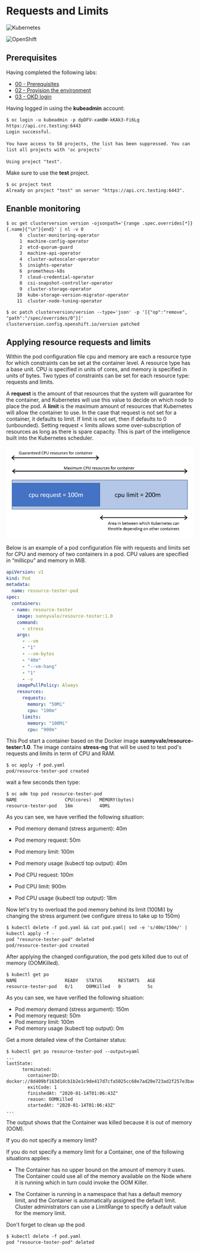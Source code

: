 # Requests and Limits

![Kubernetes](https://img.shields.io/badge/Kubernetes-informational?logo=Kubernetes&color=blue&logoColor=white&style=for-the-badge&logoWidth=30)

![OpenShift](https://img.shields.io/badge/OpenShift-informational?logo=Red%20Hat%20Open%20Shift&color=black&logoColor=red&style=for-the-badge&logoWidth=30)


## Prerequisites

Having completed the following labs:

- [00 - Prerequisites](../00-Prerequisites/README.md)
- [02 - Provision the environment](../02-Provision_the_environment/README.md)
- [03 - OKD login](../03-OKD_login/README.md)

Having logged in using the **kubeadmin** account:

```console
$ oc login -u kubeadmin -p dpDFV-xamBW-kKAk3-Fi6Lg https://api.crc.testing:6443
Login successful.

You have access to 58 projects, the list has been suppressed. You can list all projects with 'oc projects'

Using project "test".
```

Make sure to use the **test** project.

```console
$ oc project test
Already on project "test" on server "https://api.crc.testing:6443".
```

## Enanble monitoring 

```
$ oc get clusterversion version -ojsonpath='{range .spec.overrides[*]}{.name}{"\n"}{end}' | nl -v 0
     0  cluster-monitoring-operator
     1  machine-config-operator
     2  etcd-quorum-guard
     3  machine-api-operator
     4  cluster-autoscaler-operator
     5  insights-operator
     6  prometheus-k8s
     7  cloud-credential-operator
     8  csi-snapshot-controller-operator
     9  cluster-storage-operator
    10  kube-storage-version-migrator-operator
    11  cluster-node-tuning-operator
```

```console
$ oc patch clusterversion/version --type='json' -p '[{"op":"remove", "path":"/spec/overrides/0"}]'  
clusterversion.config.openshift.io/version patched
```

## Applying resource requests and limits

Within the pod configuration file cpu and memory are each a resource type for which constraints can be set at the container level. A resource type has a base unit. CPU is specified in units of cores, and memory is specified in units of bytes. Two types of constraints can be set for each resource type: requests and limits.

A **request** is the amount of that resources that the system will guarantee for the container, and Kubernetes will use this value to decide on which node to place the pod. A **limit** is the maximum amount of resources that Kubernetes will allow the container to use. In the case that request is not set for a container, it defaults to limit. If limit is not set, then if defaults to 0 (unbounded). Setting request < limits allows some over-subscription of resources as long as there is spare capacity. This is part of the intelligence built into the Kubernetes scheduler.

![Requests and Limits](img/container-resource-1.png)

Below is an example of a pod configuration file with requests and limits set for CPU and memory of two containers in a pod. CPU values are specified in “millicpu” and memory in MiB.

```yaml
apiVersion: v1
kind: Pod
metadata:
  name: resource-tester-pod
spec:
  containers:
  - name: resource-tester
    image: sunnyvale/resource-tester:1.0
    command: 
      - stress
    args:  
      - --vm
      - "1"
      - --vm-bytes 
      - "40m"
      - "--vm-hang"
      - "1"
      - -v
    imagePullPolicy: Always
    resources:
      requests:
        memory: "50Mi"
        cpu: "100m"
      limits:
        memory: "100Mi"
        cpu: "900m"
```

This Pod start a container based on the Docker image **sunnyvale/resource-tester:1.0**. The image contains **stress-ng** that will be used to test pod's requests and limits in term of CPU and RAM.

```console
$ oc apply -f pod.yaml
pod/resource-tester-pod created
```

wait a few seconds then type:

```console
$ oc adm top pod resource-tester-pod 
NAME                  CPU(cores)   MEMORY(bytes)   
resource-tester-pod   16m          40Mi       
```

As you can see, we have verified the following situation:

- Pod memory demand (stress argument): 40m
- Pod memory request: 50m
- Pod memory limit: 100m
- Pod memory usage (kubectl top output): 40m

- Pod CPU request: 100m
- Pod CPU limit: 900m
- Pod CPU usage (kubectl top output): 18m

Now let's try to overload the pod memory behind its limit (100Mi) by changing the stress argument (we configure stress to take up to 150m)

```console
$ kubectl delete -f pod.yaml && cat pod.yaml| sed -e 's/40m/150m/' | kubectl apply -f -
pod "resource-tester-pod" deleted
pod/resource-tester-pod created
```

After applying the changed configuration, the pod gets killed due to out of memory (OOMKilled).

```console
$ kubectl get po
NAME                  READY   STATUS      RESTARTS   AGE
resource-tester-pod   0/1     OOMKilled   0          5s
```

As you can see, we have verified the following situation:

- Pod memory demand (stress argument): 150m
- Pod memory request: 50m
- Pod memory limit: 100m
- Pod memory usage (kubectl top output): 0m

Get a more detailed view of the Container status:

```console
$ kubectl get po resource-tester-pod --output=yaml
...
lastState:
      terminated:
        containerID: docker://8d409bf163d1dcb1b2e1c9de417d7cfa5025cc68e7ad20e723ad2f257e3bac28
        exitCode: 1
        finishedAt: "2020-01-14T01:06:43Z"
        reason: OOMKilled
        startedAt: "2020-01-14T01:06:43Z"
...
```

The output shows that the Container was killed because it is out of memory (OOM).

If you do not specify a memory limit?

If you do not specify a memory limit for a Container, one of the following situations applies:

- The Container has no upper bound on the amount of memory it uses. The Container could use all of the memory available on the Node where it is running which in turn could invoke the OOM Killer. 

- The Container is running in a namespace that has a default memory limit, and the Container is automatically assigned the default limit. Cluster administrators can use a LimitRange to specify a default value for the memory limit.

Don't forget to clean up the pod

```console
$ kubectl delete -f pod.yaml
pod "resource-tester-pod" deleted
```